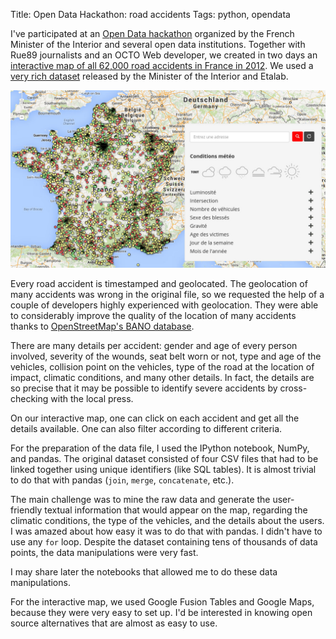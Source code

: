 Title: Open Data Hackathon: road accidents
Tags: python, opendata

I've participated at an [Open Data hackathon](http://fr.okfn.org/2014/05/29/premier-hackaton-sur-les-donnees-du-ministere-de-linterieur/) organized by the French Minister of the Interior and several open data institutions. Together with Rue89 journalists and an OCTO Web developer, we created in two days an [interactive map of all 62,000 road accidents in France in 2012](http://rue89.nouvelobs.com/2014/06/25/carte-presque-tous-les-accidents-route-2012-253113). We used a [very rich dataset](https://www.data.gouv.fr/fr/datasets/base-de-donnees-accidents-corporels-de-la-circulation/) released by the Minister of the Interior and Etalab.

![Road accidents](/images/accidents.jpg)

<!-- PELICAN_END_SUMMARY -->

Every road accident is timestamped and geolocated. The geolocation of many accidents was wrong in the original file, so we requested the help of a couple of developers highly experienced with geolocation. They were able to considerably improve the quality of the location of many accidents thanks to [OpenStreetMap's BANO database](http://openstreetmap.fr/tags/bano).

There are many details per accident: gender and age of every person involved, severity of the wounds, seat belt worn or not, type and age of the vehicles, collision point on the vehicles, type of the road at the location of impact, climatic conditions, and many other details. In fact, the details are so precise that it may be possible to identify severe accidents by cross-checking with the local press.

On our interactive map, one can click on each accident and get all the details available. One can also filter according to different criteria.

For the preparation of the data file, I used the IPython notebook, NumPy, and pandas. The original dataset consisted of four CSV files that had to be linked together using unique identifiers (like SQL tables). It is almost trivial to do that with pandas (`join`, `merge`, `concatenate`, etc.).

The main challenge was to mine the raw data and generate the user-friendly textual information that would appear on the map, regarding the climatic conditions, the type of the vehicles, and the details about the users. I was amazed about how easy it was to do that with pandas. I didn't have to use any `for` loop. Despite the dataset containing tens of thousands of data points, the data manipulations were very fast.

I may share later the notebooks that allowed me to do these data manipulations.

For the interactive map, we used Google Fusion Tables and Google Maps, because they were very easy to set up. I'd be interested in knowing open source alternatives that are almost as easy to use.
